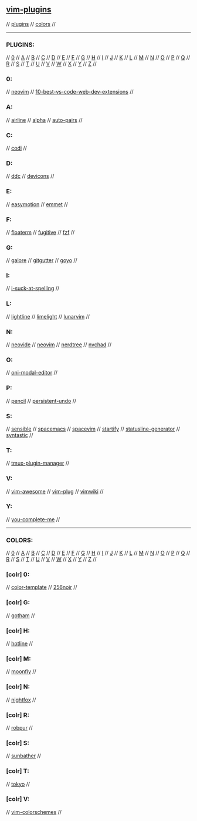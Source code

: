 ## [vim-plugins](https://github.com/topics/vim)

// [plugins](#plugins) // [colors](#colors) //

---

### PLUGINS:

// [0](#0) // [A](#a) // [B](#b) // [C](#c) // [D](#d) // [E](#e) // [F](#f) // [G](#g)
// [H](#h) // [I](#i) // [J](#j) // [K](#k) // [L](#l) // [M](#m) // [N](#n) // [O](#o)
// [P](#p) // [Q](#q) // [R](#r) // [S](#s) // [T](#t) // [U](#u) // [V](#v) // [W](#w)
// [X](#x) // [Y](#y) // [Z](#z) //

### 0:
// [neovim](https://github.com/topics/neovim)
// [10-best-vs-code-web-dev-extensions](https://blog.bitsrc.io/top-10-visual-studio-code-extensions-for-web-developers-5bd6a76bdf5f)
//

### A:
// [airline](https://github.com/vim-airline/vim-airline)
// [alpha](https://github.com/goolord/alpha-nvim)
// [auto-pairs](https://github.com/jiangmiao/auto-pairs)
//

### C:
// [codi](https://github.com/metakirby5/codi.vim)
//

### D:
// [ddc](https://github.com/Shougo/ddc.vim)
// [devicons](https://github.com/ryanoasis/vim-devicons)
//

### E:
// [easymotion](https://github.com/easymotion/vim-easymotion)
// [emmet](https://github.com/mattn/emmet-vim)
//

### F:
// [floaterm](https://github.com/voldikss/vim-floaterm)
// [fugitive](https://github.com/tpope/vim-fugitive)
// [fzf](https://github.com/junegunn/fzf.vim)
//

### G:
// [galore](https://github.com/mhinz/vim-galore)
// [gitgutter](https://github.com/airblade/vim-gitgutter)
// [goyo](https://github.com/junegunn/goyo.vim)
//

### I:
// [i-suck-at-spelling](https://github.com/Pocco81/ISuckAtSpelling.nvim)
//

### L:
// [lightline](https://github.com/itchyny/lightline.vim)
// [limelight](https://github.com/junegunn/limelight.vim)
// [lunarvim](https://github.com/LunarVim/LunarVim)
//

### N:
// [neovide](https://github.com/Kethku/neovide)
// [neovim](https://github.com/neovim/neovim)
// [nerdtree](https://github.com/preservim/nerdtree)
// [nvchad](https://github.com/NvChad/NvChad)
//

### O:
// [oni-modal-editor](https://github.com/onivim/oni)
//

### P:
// [pencil](https://github.com/preservim/vim-pencil)
// [persistent-undo](https://jovicailic.org/2017/04/vim-persistent-undo/)
//

### S:
// [sensible](https://github.com/tpope/vim-sensible)
// [spacemacs](https://www.spacemacs.org/)
// [spacevim](https://spacevim.org/)
// [startify](https://github.com/mhinz/vim-startify)
// [statusline-generator](https://www.tdaly.co.uk/projects/vim-statusline-generator/)
// [syntastic](https://github.com/vim-syntastic/syntastic)
//

### T:
// [tmux-plugin-manager](https://github.com/tmux-plugins/tpm)
//

### V:
// [vim-awesome](https://vimawesome.com/)
// [vim-plug](https://github.com/junegunn/vim-plug)
// [vimwiki](https://github.com/vimwiki/vimwiki)
//

### Y:
// [you-complete-me](https://github.com/ycm-core/YouCompleteMe)
//

---

### COLORS:

// [0](#colr-0) // [A](#colr-a) // [B](#colr-b) // [C](#colr-c) // [D](#colr-d) // [E](#colr-e) // [F](#colr-f) // [G](#colr-g)
// [H](#colr-h) // [I](#colr-i) // [J](#colr-j) // [K](#colr-k) // [L](#colr-l) // [M](#colr-m) // [N](#colr-n) // [O](#colr-o)
// [P](#colr-p) // [Q](#colr-q) // [R](#colr-r) // [S](#colr-s) // [T](#colr-t) // [U](#colr-u) // [V](#colr-v) // [W](#colr-w)
// [X](#colr-x) // [Y](#colr-y) // [Z](#colr-z) //

### [colr] 0:
// [color-template](https://github.com/lifepillar/vim-colortemplate)
// [256noir](https://github.com/andreasvc/vim-256noir)
//

### [colr] G:
// [gotham](https://github.com/whatyouhide/vim-gotham)
//

### [colr] H:
// [hotline](https://github.com/ronwoch/hotline-vim)
//

### [colr] M:
// [moonfly](https://github.com/bluz71/vim-moonfly-colors)
//

### [colr] N:
// [nightfox](https://github.com/EdenEast/nightfox.nvim)
//

### [colr] R:
// [robpur](https://github.com/skurob/robpur-vim)
//

### [colr] S:
// [sunbather](https://github.com/nikolvs/vim-sunbather)
//

### [colr] T:
// [tokyo](https://github.com/folke/tokyonight.nvim)
//

### [colr] V:
// [vim-colorschemes](https://vimcolorschemes.com/)
//

